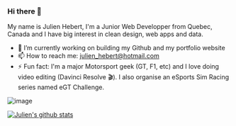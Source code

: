 ### Hi there 👋

My name is Julien Hebert, I'm a Junior Web Developper from Quebec, Canada and I have big interest in clean design, web apps and data. 

- 🔭 I’m currently working on building my Github and my portfolio website
- 📫 How to reach me: julien_hebert@hotmail.com
- ⚡ Fun fact: I'm a major Motorsport geek (GT, F1, etc) and I love doing video editing (Davinci Resolve :clapper:). I also organise an eSports Sim Racing series named eGT Challenge.

![image](https://user-images.githubusercontent.com/73999978/98606899-106e7a00-22b6-11eb-899d-36ba95435e6f.png)


[![Julien's github stats](https://github-readme-stats.vercel.app/api?username=JulienHebert855)](https://github.com/JulienHebert855/github-readme-stats)
